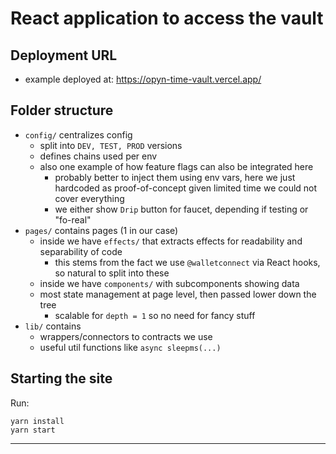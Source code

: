 # React application to access the vault

## Deployment URL

- example deployed at: https://opyn-time-vault.vercel.app/

## Folder structure

- `config/` centralizes config
  - split into `DEV, TEST, PROD` versions
  - defines chains used per env
  - also one example of how feature flags can also be integrated here
    - probably better to inject them using env vars, here we just hardcoded as proof-of-concept given limited time we could not cover everything
    - we either show `Drip` button for faucet, depending if testing or "fo-real"
- `pages/` contains pages (1 in our case)
  - inside we have `effects/` that extracts effects for readability and separability of code
    - this stems from the fact we use `@walletconnect` via React hooks, so natural to split into these
  - inside we have `components/` with subcomponents showing data
  - most state management at page level, then passed lower down the tree
      - scalable for `depth = 1` so no need for fancy stuff
- `lib/` contains
  - wrappers/connectors to contracts we use
  - useful util functions like `async sleepms(...)`

## Starting the site

Run:
```
yarn install
yarn start
```

---
